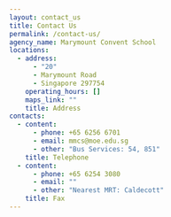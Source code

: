 ```yaml
---
layout: contact_us
title: Contact Us
permalink: /contact-us/
agency_name: Marymount Convent School
locations:
  - address:
      - "20"
      - Marymount Road
      - Singapore 297754
    operating_hours: []
    maps_link: ""
    title: Address
contacts:
  - content:
      - phone: +65 6256 6701
      - email: mmcs@moe.edu.sg
      - other: "Bus Services: 54, 851"
    title: Telephone
  - content:
      - phone: +65 6254 3080
      - email: ""
      - other: "Nearest MRT: Caldecott"
    title: Fax
---
```

